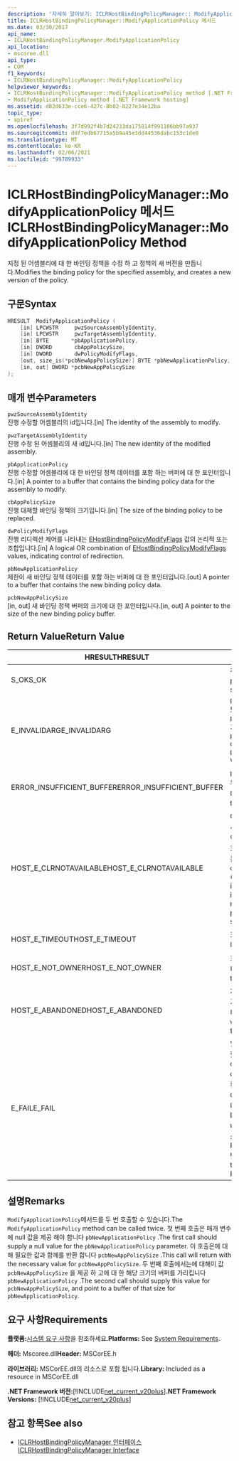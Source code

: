 ```yaml
---
description: '자세히 알아보기: ICLRHostBindingPolicyManager:: ModifyApplicationPolicy 메서드'
title: ICLRHostBindingPolicyManager::ModifyApplicationPolicy 메서드
ms.date: 03/30/2017
api_name:
- ICLRHostBindingPolicyManager.ModifyApplicationPolicy
api_location:
- mscoree.dll
api_type:
- COM
f1_keywords:
- ICLRHostBindingPolicyManager::ModifyApplicationPolicy
helpviewer_keywords:
- ICLRHostBindingPolicyManager::ModifyApplicationPolicy method [.NET Framework hosting]
- ModifyApplicationPolicy method [.NET Framework hosting]
ms.assetid: d82d633e-cce6-427c-8b02-8227e34e12ba
topic_type:
- apiref
ms.openlocfilehash: 3f7d992f4b7d24233da175814f991106bb97a937
ms.sourcegitcommit: ddf7edb67715a5b9a45e3dd44536dabc153c1de0
ms.translationtype: MT
ms.contentlocale: ko-KR
ms.lasthandoff: 02/06/2021
ms.locfileid: "99789933"
---
```

# <a name="iclrhostbindingpolicymanagermodifyapplicationpolicy-method"></a><span data-ttu-id="f89bf-103">ICLRHostBindingPolicyManager::ModifyApplicationPolicy 메서드</span><span class="sxs-lookup"><span data-stu-id="f89bf-103">ICLRHostBindingPolicyManager::ModifyApplicationPolicy Method</span></span>

<span data-ttu-id="f89bf-104">지정 된 어셈블리에 대 한 바인딩 정책을 수정 하 고 정책의 새 버전을 만듭니다.</span><span class="sxs-lookup"><span data-stu-id="f89bf-104">Modifies the binding policy for the specified assembly, and creates a new version of the policy.</span></span>  
  
## <a name="syntax"></a><span data-ttu-id="f89bf-105">구문</span><span class="sxs-lookup"><span data-stu-id="f89bf-105">Syntax</span></span>  
  
```cpp  
HRESULT  ModifyApplicationPolicy (  
    [in] LPCWSTR     pwzSourceAssemblyIdentity,
    [in] LPCWSTR     pwzTargetAssemblyIdentity,  
    [in] BYTE       *pbApplicationPolicy,  
    [in] DWORD       cbAppPolicySize,  
    [in] DWORD       dwPolicyModifyFlags,  
    [out, size_is(*pcbNewAppPolicySize)] BYTE *pbNewApplicationPolicy,
    [in, out] DWORD *pcbNewAppPolicySize  
);  
```  
  
## <a name="parameters"></a><span data-ttu-id="f89bf-106">매개 변수</span><span class="sxs-lookup"><span data-stu-id="f89bf-106">Parameters</span></span>  

 `pwzSourceAssemblyIdentity`  
 <span data-ttu-id="f89bf-107">진행 수정할 어셈블리의 id입니다.</span><span class="sxs-lookup"><span data-stu-id="f89bf-107">[in] The identity of the assembly to modify.</span></span>  
  
 `pwzTargetAssemblyIdentity`  
 <span data-ttu-id="f89bf-108">진행 수정 된 어셈블리의 새 id입니다.</span><span class="sxs-lookup"><span data-stu-id="f89bf-108">[in] The new identity of the modified assembly.</span></span>  
  
 `pbApplicationPolicy`  
 <span data-ttu-id="f89bf-109">진행 수정할 어셈블리에 대 한 바인딩 정책 데이터를 포함 하는 버퍼에 대 한 포인터입니다.</span><span class="sxs-lookup"><span data-stu-id="f89bf-109">[in] A pointer to a buffer that contains the binding policy data for the assembly to modify.</span></span>  
  
 `cbAppPolicySize`  
 <span data-ttu-id="f89bf-110">진행 대체할 바인딩 정책의 크기입니다.</span><span class="sxs-lookup"><span data-stu-id="f89bf-110">[in] The size of the binding policy to be replaced.</span></span>  
  
 `dwPolicyModifyFlags`  
 <span data-ttu-id="f89bf-111">진행 리디렉션 제어를 나타내는 [EHostBindingPolicyModifyFlags](ehostbindingpolicymodifyflags-enumeration.md) 값의 논리적 또는 조합입니다.</span><span class="sxs-lookup"><span data-stu-id="f89bf-111">[in] A logical OR combination of [EHostBindingPolicyModifyFlags](ehostbindingpolicymodifyflags-enumeration.md) values, indicating control of redirection.</span></span>  
  
 `pbNewApplicationPolicy`  
 <span data-ttu-id="f89bf-112">제한이 새 바인딩 정책 데이터를 포함 하는 버퍼에 대 한 포인터입니다.</span><span class="sxs-lookup"><span data-stu-id="f89bf-112">[out] A pointer to a buffer that contains the new binding policy data.</span></span>  
  
 `pcbNewAppPolicySize`  
 <span data-ttu-id="f89bf-113">[in, out] 새 바인딩 정책 버퍼의 크기에 대 한 포인터입니다.</span><span class="sxs-lookup"><span data-stu-id="f89bf-113">[in, out] A pointer to the size of the new binding policy buffer.</span></span>  
  
## <a name="return-value"></a><span data-ttu-id="f89bf-114">Return Value</span><span class="sxs-lookup"><span data-stu-id="f89bf-114">Return Value</span></span>  
  
|<span data-ttu-id="f89bf-115">HRESULT</span><span class="sxs-lookup"><span data-stu-id="f89bf-115">HRESULT</span></span>|<span data-ttu-id="f89bf-116">설명</span><span class="sxs-lookup"><span data-stu-id="f89bf-116">Description</span></span>|  
|-------------|-----------------|  
|<span data-ttu-id="f89bf-117">S_OK</span><span class="sxs-lookup"><span data-stu-id="f89bf-117">S_OK</span></span>|<span data-ttu-id="f89bf-118">정책을 수정 했습니다.</span><span class="sxs-lookup"><span data-stu-id="f89bf-118">The policy was modified successfully.</span></span>|  
|<span data-ttu-id="f89bf-119">E_INVALIDARG</span><span class="sxs-lookup"><span data-stu-id="f89bf-119">E_INVALIDARG</span></span>|<span data-ttu-id="f89bf-120">`pwzSourceAssemblyIdentity` 또는 `pwzTargetAssemblyIdentity` 가 null 참조 인 경우</span><span class="sxs-lookup"><span data-stu-id="f89bf-120">`pwzSourceAssemblyIdentity` or `pwzTargetAssemblyIdentity` was a null reference.</span></span>|  
|<span data-ttu-id="f89bf-121">ERROR_INSUFFICIENT_BUFFER</span><span class="sxs-lookup"><span data-stu-id="f89bf-121">ERROR_INSUFFICIENT_BUFFER</span></span>|<span data-ttu-id="f89bf-122">`pbNewApplicationPolicy`가 너무 작습니다.</span><span class="sxs-lookup"><span data-stu-id="f89bf-122">`pbNewApplicationPolicy` is too small.</span></span>|  
|<span data-ttu-id="f89bf-123">HOST_E_CLRNOTAVAILABLE</span><span class="sxs-lookup"><span data-stu-id="f89bf-123">HOST_E_CLRNOTAVAILABLE</span></span>|<span data-ttu-id="f89bf-124">CLR (공용 언어 런타임)이 프로세스에 로드 되지 않았거나 CLR이 관리 코드를 실행할 수 없거나 호출을 성공적으로 처리할 수 없는 상태에 있습니다.</span><span class="sxs-lookup"><span data-stu-id="f89bf-124">The common language runtime (CLR) has not been loaded into a process, or the CLR is in a state in which it cannot run managed code or process the call successfully.</span></span>|  
|<span data-ttu-id="f89bf-125">HOST_E_TIMEOUT</span><span class="sxs-lookup"><span data-stu-id="f89bf-125">HOST_E_TIMEOUT</span></span>|<span data-ttu-id="f89bf-126">호출 시간이 초과 되었습니다.</span><span class="sxs-lookup"><span data-stu-id="f89bf-126">The call timed out.</span></span>|  
|<span data-ttu-id="f89bf-127">HOST_E_NOT_OWNER</span><span class="sxs-lookup"><span data-stu-id="f89bf-127">HOST_E_NOT_OWNER</span></span>|<span data-ttu-id="f89bf-128">호출자가 잠금을 소유 하지 않습니다.</span><span class="sxs-lookup"><span data-stu-id="f89bf-128">The caller does not own the lock.</span></span>|  
|<span data-ttu-id="f89bf-129">HOST_E_ABANDONED</span><span class="sxs-lookup"><span data-stu-id="f89bf-129">HOST_E_ABANDONED</span></span>|<span data-ttu-id="f89bf-130">차단 된 스레드나 파이버에서 대기 하는 동안 이벤트를 취소 했습니다.</span><span class="sxs-lookup"><span data-stu-id="f89bf-130">An event was canceled while a blocked thread or fiber was waiting on it.</span></span>|  
|<span data-ttu-id="f89bf-131">E_FAIL</span><span class="sxs-lookup"><span data-stu-id="f89bf-131">E_FAIL</span></span>|<span data-ttu-id="f89bf-132">알 수 없는 치명적인 오류가 발생 했습니다.</span><span class="sxs-lookup"><span data-stu-id="f89bf-132">An unknown catastrophic failure occurred.</span></span> <span data-ttu-id="f89bf-133">메서드가 E_FAIL 반환 된 후에는 프로세스 내에서 CLR을 더 이상 사용할 수 없습니다.</span><span class="sxs-lookup"><span data-stu-id="f89bf-133">After a method returns E_FAIL, the CLR is no longer usable within the process.</span></span> <span data-ttu-id="f89bf-134">호스팅 메서드를 이후에 호출 하면 HOST_E_CLRNOTAVAILABLE 반환 됩니다.</span><span class="sxs-lookup"><span data-stu-id="f89bf-134">Subsequent calls to hosting methods return HOST_E_CLRNOTAVAILABLE.</span></span>|  
  
## <a name="remarks"></a><span data-ttu-id="f89bf-135">설명</span><span class="sxs-lookup"><span data-stu-id="f89bf-135">Remarks</span></span>  

 <span data-ttu-id="f89bf-136">`ModifyApplicationPolicy`메서드를 두 번 호출할 수 있습니다.</span><span class="sxs-lookup"><span data-stu-id="f89bf-136">The `ModifyApplicationPolicy` method can be called twice.</span></span> <span data-ttu-id="f89bf-137">첫 번째 호출은 매개 변수에 null 값을 제공 해야 합니다 `pbNewApplicationPolicy` .</span><span class="sxs-lookup"><span data-stu-id="f89bf-137">The first call should supply a null value for the `pbNewApplicationPolicy` parameter.</span></span> <span data-ttu-id="f89bf-138">이 호출은에 대해 필요한 값과 함께를 반환 합니다 `pcbNewAppPolicySize` .</span><span class="sxs-lookup"><span data-stu-id="f89bf-138">This call will return with the necessary value for `pcbNewAppPolicySize`.</span></span> <span data-ttu-id="f89bf-139">두 번째 호출에서는에 대해이 값 `pcbNewAppPolicySize` 을 제공 하 고에 대 한 해당 크기의 버퍼를 가리킵니다 `pbNewApplicationPolicy` .</span><span class="sxs-lookup"><span data-stu-id="f89bf-139">The second call should supply this value for `pcbNewAppPolicySize`, and point to a buffer of that size for `pbNewApplicationPolicy`.</span></span>  
  
## <a name="requirements"></a><span data-ttu-id="f89bf-140">요구 사항</span><span class="sxs-lookup"><span data-stu-id="f89bf-140">Requirements</span></span>  

 <span data-ttu-id="f89bf-141">**플랫폼:**[시스템 요구 사항](../../get-started/system-requirements.md)을 참조하세요.</span><span class="sxs-lookup"><span data-stu-id="f89bf-141">**Platforms:** See [System Requirements](../../get-started/system-requirements.md).</span></span>  
  
 <span data-ttu-id="f89bf-142">**헤더:** Mscoree.dll</span><span class="sxs-lookup"><span data-stu-id="f89bf-142">**Header:** MSCorEE.h</span></span>  
  
 <span data-ttu-id="f89bf-143">**라이브러리:** MSCorEE.dll의 리소스로 포함 됩니다.</span><span class="sxs-lookup"><span data-stu-id="f89bf-143">**Library:** Included as a resource in MSCorEE.dll</span></span>  
  
 <span data-ttu-id="f89bf-144">**.NET Framework 버전:**[!INCLUDE[net_current_v20plus](../../../../includes/net-current-v20plus-md.md)]</span><span class="sxs-lookup"><span data-stu-id="f89bf-144">**.NET Framework Versions:** [!INCLUDE[net_current_v20plus](../../../../includes/net-current-v20plus-md.md)]</span></span>  
  
## <a name="see-also"></a><span data-ttu-id="f89bf-145">참고 항목</span><span class="sxs-lookup"><span data-stu-id="f89bf-145">See also</span></span>

- [<span data-ttu-id="f89bf-146">ICLRHostBindingPolicyManager 인터페이스</span><span class="sxs-lookup"><span data-stu-id="f89bf-146">ICLRHostBindingPolicyManager Interface</span></span>](iclrhostbindingpolicymanager-interface.md)
